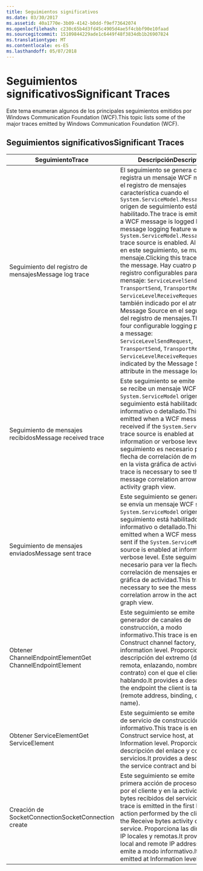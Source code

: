 ```yaml
---
title: Seguimientos significativos
ms.date: 03/30/2017
ms.assetid: 40a1770e-3b09-4142-b0dd-f9ef73642074
ms.openlocfilehash: c230c65b4d3fd45c4905d4ae5f4cbbf90e10faad
ms.sourcegitcommit: 15109844229ade1c6449f48f3834db1b26907824
ms.translationtype: MT
ms.contentlocale: es-ES
ms.lasthandoff: 05/07/2018
---
```

# <a name="significant-traces"></a><span data-ttu-id="a26d0-102">Seguimientos significativos</span><span class="sxs-lookup"><span data-stu-id="a26d0-102">Significant Traces</span></span>
<span data-ttu-id="a26d0-103">Este tema enumeran algunos de los principales seguimientos emitidos por Windows Communication Foundation (WCF).</span><span class="sxs-lookup"><span data-stu-id="a26d0-103">This topic lists some of the major traces emitted by Windows Communication Foundation (WCF).</span></span>  
  
## <a name="significant-traces"></a><span data-ttu-id="a26d0-104">Seguimientos significativos</span><span class="sxs-lookup"><span data-stu-id="a26d0-104">Significant Traces</span></span>  
  
|<span data-ttu-id="a26d0-105">Seguimiento</span><span class="sxs-lookup"><span data-stu-id="a26d0-105">Trace</span></span>|<span data-ttu-id="a26d0-106">Descripción</span><span class="sxs-lookup"><span data-stu-id="a26d0-106">Description</span></span>|  
|-----------|-----------------|  
|<span data-ttu-id="a26d0-107">Seguimiento del registro de mensajes</span><span class="sxs-lookup"><span data-stu-id="a26d0-107">Message log trace</span></span>|<span data-ttu-id="a26d0-108">El seguimiento se genera cuando se registra un mensaje WCF mediante el registro de mensajes característica cuando el `System.ServiceModel.MessageLogging` origen de seguimiento está habilitado.</span><span class="sxs-lookup"><span data-stu-id="a26d0-108">The trace is emitted when a WCF message is logged by the message logging feature when the `System.ServiceModel.MessageLogging` trace source is enabled.</span></span> <span data-ttu-id="a26d0-109">Al hacer clic en este seguimiento, se muestra el mensaje.</span><span class="sxs-lookup"><span data-stu-id="a26d0-109">Clicking this trace displays the message.</span></span> <span data-ttu-id="a26d0-110">Hay cuatro puntos de registro configurables para un mensaje: `ServiceLevelSendRequest`, `TransportSend`, `TransportReceive`, `ServiceLevelReceiveRequest`, también indicado por el atributo Message Source en el seguimiento del registro de mensajes.</span><span class="sxs-lookup"><span data-stu-id="a26d0-110">There are four configurable logging points for a message: `ServiceLevelSendRequest`, `TransportSend`, `TransportReceive`, `ServiceLevelReceiveRequest`, also indicated by the Message Source attribute in the message log trace.</span></span>|  
|<span data-ttu-id="a26d0-111">Seguimiento de mensajes recibidos</span><span class="sxs-lookup"><span data-stu-id="a26d0-111">Message received trace</span></span>|<span data-ttu-id="a26d0-112">Este seguimiento se emite cuando se recibe un mensaje WCF si el `System.ServiceModel` origen de seguimiento está habilitado a modo informativo o detallado.</span><span class="sxs-lookup"><span data-stu-id="a26d0-112">This trace is emitted when a WCF message is received if the `System.ServiceModel` trace source is enabled at information or verbose level.</span></span> <span data-ttu-id="a26d0-113">Este seguimiento es necesario para ver la flecha de correlación de mensajes en la vista gráfica de actividad.</span><span class="sxs-lookup"><span data-stu-id="a26d0-113">This trace is necessary to see the message correlation arrow in the activity graph view.</span></span>|  
|<span data-ttu-id="a26d0-114">Seguimiento de mensajes enviados</span><span class="sxs-lookup"><span data-stu-id="a26d0-114">Message sent trace</span></span>|<span data-ttu-id="a26d0-115">Este seguimiento se genera cuando se envía un mensaje WCF si el `System.ServiceModel` origen de seguimiento está habilitado a modo informativo o detallado.</span><span class="sxs-lookup"><span data-stu-id="a26d0-115">This trace is emitted when a WCF message is sent if the `System.ServiceModel` trace source is enabled at information or verbose level.</span></span> <span data-ttu-id="a26d0-116">Este seguimiento es necesario para ver la flecha de correlación de mensajes en la vista gráfica de actividad.</span><span class="sxs-lookup"><span data-stu-id="a26d0-116">This trace is necessary to see the message correlation arrow in the activity graph view.</span></span>|  
|<span data-ttu-id="a26d0-117">Obtener ChannelEndpointElement</span><span class="sxs-lookup"><span data-stu-id="a26d0-117">Get ChannelEndpointElement</span></span>|<span data-ttu-id="a26d0-118">Este seguimiento se emite en el generador de canales de construcción, a modo informativo.</span><span class="sxs-lookup"><span data-stu-id="a26d0-118">This trace is emitted in Construct channel factory, at information level.</span></span> <span data-ttu-id="a26d0-119">Proporciona una descripción del extremo (dirección remota, enlazando, nombre del contrato) con el que el cliente está hablando.</span><span class="sxs-lookup"><span data-stu-id="a26d0-119">It provides a description of the endpoint the client is talking to (remote address, binding, contract name).</span></span>|  
|<span data-ttu-id="a26d0-120">Obtener ServiceElement</span><span class="sxs-lookup"><span data-stu-id="a26d0-120">Get ServiceElement</span></span>|<span data-ttu-id="a26d0-121">Este seguimiento se emite en el host de servicio de construcción, a modo informativo.</span><span class="sxs-lookup"><span data-stu-id="a26d0-121">This trace is emitted in Construct service host, at Information level.</span></span> <span data-ttu-id="a26d0-122">Proporciona una descripción del enlace y contrato de servicios.</span><span class="sxs-lookup"><span data-stu-id="a26d0-122">It provides a description of the service contract and binding.</span></span>|  
|<span data-ttu-id="a26d0-123">Creación de SocketConnection</span><span class="sxs-lookup"><span data-stu-id="a26d0-123">SocketConnection create</span></span>|<span data-ttu-id="a26d0-124">Este seguimiento se emite en la primera acción de proceso realizada por el cliente y en la actividad de bytes recibidos del servicio.</span><span class="sxs-lookup"><span data-stu-id="a26d0-124">This trace is emitted in the first Process action performed by the client and in the Receive bytes activity on the service.</span></span> <span data-ttu-id="a26d0-125">Proporciona las direcciones IP locales y remotas.</span><span class="sxs-lookup"><span data-stu-id="a26d0-125">It provides the local and remote IP addresses.</span></span> <span data-ttu-id="a26d0-126">Se emite a modo informativo.</span><span class="sxs-lookup"><span data-stu-id="a26d0-126">It is emitted at Information level.</span></span>|
